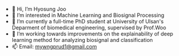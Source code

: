 - 👋 Hi, I’m Hyosung Joo
- 👀 I’m interested in Machine Learning and Biosignal Processing
- 🌱 I’m currently a full-time PhD student at University of Ulsan's Deparment of biomedical engineering, supervised by Prof.Woo
- 💞️ I’m working towards improvements on the explainability of deep learning method for analyzing biosignal and classification
- 📫 Email: mywngprud1@gmail.com
